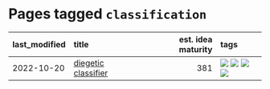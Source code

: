# Pages tagged `classification`

|last_modified|title|est. idea maturity|tags
|:---|:---|---:|:---|
|2022-10-20|[diegetic classifier](../diegetic-classifier.md)|381|[![](https://img.shields.io/badge/tag-audio-ebbec3)](../tags/audio.md) [![](https://img.shields.io/badge/tag-classification-112e27)](../tags/classification.md) [![](https://img.shields.io/badge/tag-experimental-6a156e)](../tags/experimental.md) [![](https://img.shields.io/badge/tag-text_to_sound-da6994)](../tags/text_to_sound.md)|